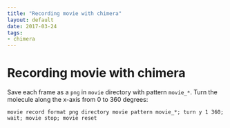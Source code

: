 ```yaml
---
title: "Recording movie with chimera"
layout: default
date: 2017-03-24
tags:
- chimera
---
```


# Recording movie with chimera

Save each frame as a `png` in `movie` directory with pattern `movie_*`. Turn the molecule along the x-axis from 0 to 360 degrees:

    movie record format png directory movie pattern movie_*; turn y 1 360; wait; movie stop; movie reset

